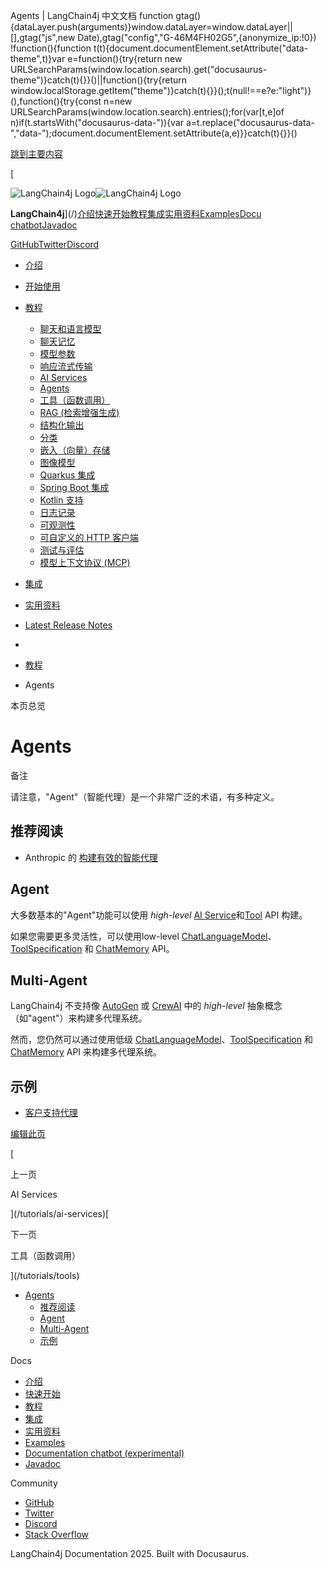 Agents | LangChain4j 中文文档  function gtag(){dataLayer.push(arguments)}window.dataLayer=window.dataLayer||[],gtag("js",new Date),gtag("config","G-46M4FH02G5",{anonymize_ip:!0})  !function(){function t(t){document.documentElement.setAttribute("data-theme",t)}var e=function(){try{return new URLSearchParams(window.location.search).get("docusaurus-theme")}catch(t){}}()||function(){try{return window.localStorage.getItem("theme")}catch(t){}}();t(null!==e?e:"light")}(),function(){try{const n=new URLSearchParams(window.location.search).entries();for(var[t,e]of n)if(t.startsWith("docusaurus-data-")){var a=t.replace("docusaurus-data-","data-");document.documentElement.setAttribute(a,e)}}catch(t){}}()

[跳到主要内容](#__docusaurus_skipToContent_fallback)

[

![LangChain4j Logo](/img/logo.svg)![LangChain4j Logo](/img/logo.svg)

**LangChain4j**](/)[介绍](/intro)[快速开始](/get-started)[教程](/category/教程)[集成](/category/集成)[实用资料](/useful-materials)[Examples](https://github.com/langchain4j/langchain4j-examples)[Docu chatbot](https://chat.langchain4j.dev/)[Javadoc](https://docs.langchain4j.dev/apidocs/index.html)

[GitHub](https://github.com/langchain4j/langchain4j)[Twitter](https://twitter.com/langchain4j)[Discord](https://discord.com/invite/JzTFvyjG6R)

*   [介绍](/intro)
*   [开始使用](/get-started)
*   [教程](/category/教程)
    
    *   [聊天和语言模型](/tutorials/chat-and-language-models)
    *   [聊天记忆](/tutorials/chat-memory)
    *   [模型参数](/tutorials/model-parameters)
    *   [响应流式传输](/tutorials/response-streaming)
    *   [AI Services](/tutorials/ai-services)
    *   [Agents](/tutorials/agents)
    *   [工具（函数调用）](/tutorials/tools)
    *   [RAG (检索增强生成)](/tutorials/rag)
    *   [结构化输出](/tutorials/structured-outputs)
    *   [分类](/tutorials/classification)
    *   [嵌入（向量）存储](/tutorials/embedding-stores)
    *   [图像模型](/tutorials/image-models)
    *   [Quarkus 集成](/tutorials/quarkus-integration)
    *   [Spring Boot 集成](/tutorials/spring-boot-integration)
    *   [Kotlin 支持](/tutorials/kotlin)
    *   [日志记录](/tutorials/logging)
    *   [可观测性](/tutorials/observability)
    *   [可自定义的 HTTP 客户端](/tutorials/customizable-http-client)
    *   [测试与评估](/tutorials/testing-and-evaluation)
    *   [模型上下文协议 (MCP)](/tutorials/mcp)
*   [集成](/category/集成)
    
*   [实用资料](/category/实用资料)
    
*   [Latest Release Notes](/latest-release-notes)

*   [](/)
*   [教程](/category/教程)
*   Agents

本页总览

Agents
======

备注

请注意，"Agent"（智能代理）是一个非常广泛的术语，有多种定义。

推荐阅读[​](#推荐阅读 "推荐阅读的直接链接")
--------------------------

*   Anthropic 的 [构建有效的智能代理](https://www.anthropic.com/research/building-effective-agents)

Agent[​](#agent "Agent的直接链接")
-----------------------------

大多数基本的"Agent"功能可以使用 _high-level_ [AI Service](/tutorials/ai-services)和[Tool](/tutorials/tools#high-level-tool-api) API 构建。

如果您需要更多灵活性，可以使用low-level [ChatLanguageModel](/tutorials/chat-and-language-models)、[ToolSpecification](/tutorials/tools#low-level-tool-api) 和 [ChatMemory](/tutorials/chat-memory) API。

Multi-Agent[​](#multi-agent "Multi-Agent的直接链接")
-----------------------------------------------

LangChain4j 不支持像 [AutoGen](https://github.com/microsoft/autogen) 或 [CrewAI](https://www.crewai.com/) 中的 _high-level_ 抽象概念（如"agent"）来构建多代理系统。

然而，您仍然可以通过使用低级 [ChatLanguageModel](/tutorials/chat-and-language-models)、[ToolSpecification](/tutorials/tools#low-level-tool-api) 和 [ChatMemory](/tutorials/chat-memory) API 来构建多代理系统。

示例[​](#示例 "示例的直接链接")
--------------------

*   [客户支持代理](https://github.com/langchain4j/langchain4j-examples/blob/main/customer-support-agent-example/src/test/java/dev/langchain4j/example/CustomerSupportAgentIT.java)

[编辑此页](https://github.com/langchain4j/langchain4j/blob/main/docs/docs/tutorials/agents.mdx)

[

上一页

AI Services

](/tutorials/ai-services)[

下一页

工具（函数调用）

](/tutorials/tools)

- [Agents](#agents)
  - [推荐阅读​](#推荐阅读)
  - [Agent​](#agent)
  - [Multi-Agent​](#multi-agent)
  - [示例​](#示例)

Docs

*   [介绍](/intro)
*   [快速开始](/get-started)
*   [教程](/category/教程)
*   [集成](/category/集成)
*   [实用资料](/useful-materials)
*   [Examples](https://github.com/langchain4j/langchain4j-examples)
*   [Documentation chatbot (experimental)](https://chat.langchain4j.dev/)
*   [Javadoc](https://docs.langchain4j.dev/apidocs/index.html)

Community

*   [GitHub](https://github.com/langchain4j/langchain4j)
*   [Twitter](https://twitter.com/langchain4j)
*   [Discord](https://discord.com/invite/JzTFvyjG6R)
*   [Stack Overflow](https://stackoverflow.com/questions/tagged/langchain4j)

LangChain4j Documentation 2025. Built with Docusaurus.
